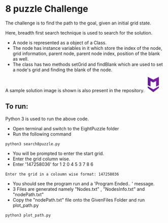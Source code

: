 # 8 puzzle Challenge
The challenge is to find the path to the goal, given an initial grid state.

Here, breadth first search technique is used to search for the solution. 

* A node is represented as a object of a Class.
* The node has instance variables in it which store the index of the node, grid information, parent node, parent node index, position of the blank as well. 
* The class has two methods  setGrid and findBlank which are used to set a node's grid and finding the blank of the node. 

A sample solution image is shown is also present in the repository. 
![alt text](https://github.com/adam-p/markdown-here/raw/master/src/common/images/icon48.png "Logo Title Text 1")

## To run:
Python 3 is used to run the above code. 
* Open terminal and switch to the EightPuzzle folder
* Run the following command
```
python3 search8puzzle.py
```
* You will be prompted to enter the start grid. 
* Enter the grid column wise. 
* Enter '147258036' for 
1 2 0
4 5 3
7 8 6
```
Enter the grid in a coloumn wise format: 147258036
```
* You should see the program run and a 'Program Ended.. ' message. 
* 3 Files are generated namely "Nodes.txt" , "NodesInfo.txt"  and "nodePath.txt"
* Copy the "nodePath.txt" file onto the GivenFiles Folder and run plot_path.py
```
python3 plot_path.py
```
###


